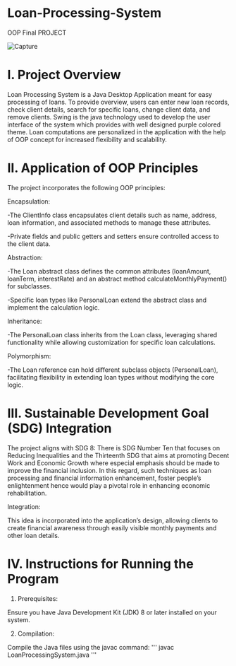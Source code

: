 # Loan-Processing-System
OOP Final PROJECT

![Capture](https://github.com/user-attachments/assets/c39596a0-3fd7-4028-9c47-281cbad77808)

# I. Project Overview

Loan Processing System is a Java Desktop Application meant for easy processing of loans. To provide overview, users can enter new loan records, check client details, search for specific loans, change client data, and remove clients. Swing is the java technology used to develop the user interface of the system which provides with well designed purple colored theme. Loan computations are personalized in the application with the help of OOP concept for increased flexibility and scalability.

# II. Application of OOP Principles

The project incorporates the following OOP principles:

Encapsulation:

-The ClientInfo class encapsulates client details such as name, address, loan information, and associated methods to manage these attributes.

-Private fields and public getters and setters ensure controlled access to the client data.

Abstraction:

-The Loan abstract class defines the common attributes (loanAmount, loanTerm, interestRate) and an abstract method calculateMonthlyPayment() for subclasses.

-Specific loan types like PersonalLoan extend the abstract class and implement the calculation logic.

Inheritance:

-The PersonalLoan class inherits from the Loan class, leveraging shared functionality while allowing customization for specific loan calculations.

Polymorphism:

-The Loan reference can hold different subclass objects (PersonalLoan), facilitating flexibility in extending loan types without modifying the core logic.


# III. Sustainable Development Goal (SDG) Integration

The project aligns with SDG 8: There is SDG Number Ten that focuses on Reducing Inequalities and the Thirteenth SDG that aims at promoting Decent Work and Economic Growth where especial emphasis should be made to improve the financial inclusion. In this regard, such techniques as loan processing and financial information enhancement, foster people’s enlightenment hence would play a pivotal role in enhancing economic rehabilitation.

Integration:

This idea is incorporated into the application’s design, allowing clients to create financial awareness through easily visible monthly payments and other loan details.

# IV. Instructions for Running the Program

1. Prerequisites:

Ensure you have Java Development Kit (JDK) 8 or later installed on your system.

2. Compilation:

Compile the Java files using the javac command:
'''
javac LoanProcessingSystem.java
'''

  

